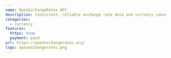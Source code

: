 ```yaml
---
name: OpenExchangeRates API
description: Consistent, reliable exchange rate data and currency conversion for your business.
categories:
  - currency
features:
  https: true
  payment: paid
url: https://openexchangerates.org/
logo: openexchangerates.png
---
```

